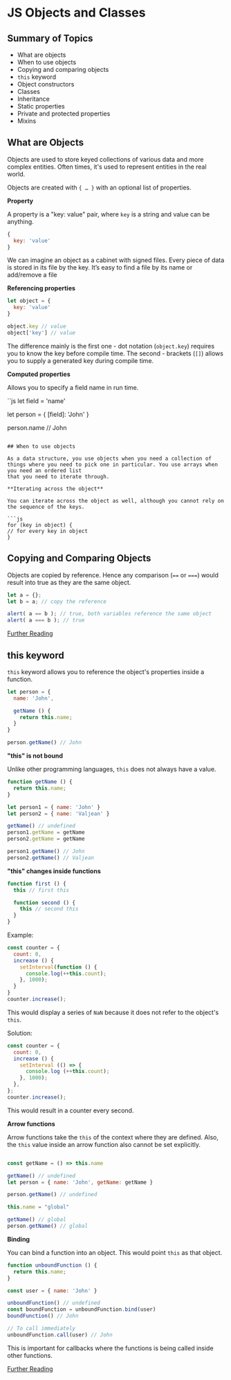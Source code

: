 # JS Objects and Classes

## Summary of Topics
- What are objects
- When to use objects
- Copying and comparing objects
- `this` keyword
- Object constructors
- Classes
- Inheritance
- Static properties
- Private and protected properties
- Mixins

## What are Objects

Objects are used to store keyed collections of various data and more complex entities. Often times, it's used to represent entities in the real world.

Objects are created with `{ … }` with an optional list of properties.

**Property**

A property is a "key: value" pair, where `key` is a string and value can be anything.

```js
{
  key: 'value'
}
```

We can imagine an object as a cabinet with signed files. Every piece of data is stored in its file by the key. It’s easy to find a file by its name or add/remove a file

**Referencing properties**

```js
let object = {
  key: 'value'
}

object.key // value
object['key'] // value
```

The difference mainly is the first one - dot notation (`object.key`) requires you to know the key before compile time. The second - brackets (`[]`) allows you
to supply a generated key during compile time.

**Computed properties**

Allows you to specify a field name in run time.

``js
let field = 'name'

let person = {
  [field]: 'John'
}

person.name // John
```

## When to use objects

As a data structure, you use objects when you need a collection of things where you need to pick one in particular. You use arrays when you need an ordered list
that you need to iterate through.

**Iterating across the object**

You can iterate across the object as well, although you cannot rely on the sequence of the keys.

```js
for (key in object) {
// for every key in object
}
```

## Copying and Comparing Objects

Objects are copied by reference. Hence any comparison (`==` or `===`) would result into true as they are the same object.

```js
let a = {};
let b = a; // copy the reference

alert( a == b ); // true, both variables reference the same object
alert( a === b ); // true
```

[Further Reading](https://javascript.info/object)

## this keyword

`this` keyword allows you to reference the object's properties inside a function.

```js
let person = {
  name: 'John',

  getName () {
    return this.name; 
  }
}

person.getName() // John
```

**"this" is not bound**

Unlike other programming languages, `this` does not always have a value.

```js
function getName () {
  return this.name;
}

let person1 = { name: 'John' }
let person2 = { name: 'Valjean' }

getName() // undefined
person1.getName = getName
person2.getName = getName

person1.getName() // John
person2.getName() // Valjean
```

**"this" changes inside functions**

```js
function first () {
  this // first this

  function second () {
    this // second this
  }
}
```

Example:
```js
const counter = {
  count: 0,
  increase () {
    setInterval(function () {
      console.log(++this.count);
    }, 1000);
  }
}
counter.increase();
```

This would display a series of `NaN` because it does not refer to the object's `this`.

Solution:
```js
const counter = {
  count: 0,
  increase () {
    setInterval (() => {
      console.log (++this.count);
    }, 1000);
  },
};
counter.increase();
```

This would result in a counter every second. 

**Arrow functions**

Arrow functions take the `this` of the context where they are defined. Also, the `this` value inside an arrow function also cannot be set explicitly.

```js

const getName = () => this.name

getName() // undefined
let person = { name: 'John', getName: getName }

person.getName() // undefined

this.name = "global"

getName() // global
person.getName() // global
```

**Binding**

You can bind a function into an object. This would point `this` as that object.

```js
function unboundFunction () {
  return this.name;
}

const user = { name: 'John' }

unboundFunction() // undefined
const boundFunction = unboundFunction.bind(user)
boundFunction() // John

// To call immediately
unboundFunction.call(user) // John
```

This is important for callbacks where the functions is being called inside other functions.

[Further Reading](https://javascript.info/object-methods)
